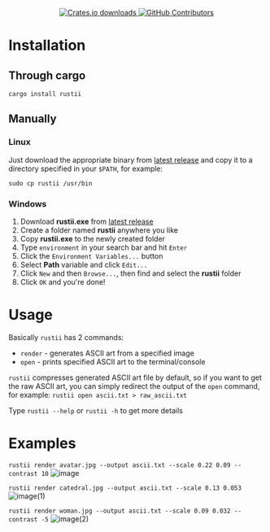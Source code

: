 <p align="center">
  <a href="https://crates.io/crates/rustii">
    <img alt="Crates.io downloads" src=https://img.shields.io/crates/d/rustii />
  </a>
  <a href="https://github.com/ndr3www/rustii/graphs/contributors">
      <img alt="GitHub Contributors" src="https://img.shields.io/github/contributors/ndr3www/rustii" />
  </a>
</p>

# Installation

## Through cargo
`cargo install rustii`

## Manually

### Linux
Just download the appropriate binary from [latest release](https://github.com/ndr3www/rustii/releases/latest) and copy it to a directory specified in your `$PATH`, for example:

`sudo cp rustii /usr/bin`

### Windows
1. Download **rustii.exe** from [latest release](https://github.com/ndr3www/rustii/releases/latest)
2. Create a folder named **rustii** anywhere you like
3. Copy **rustii.exe** to the newly created folder
4. Type `environment` in your search bar and hit `Enter`
5. Click the `Environment Variables...` button
6. Select **Path** variable and click `Edit...`
7. Click `New` and then `Browse...`, then find and select the **rustii** folder
8. Click `OK` and you're done!
# Usage
Basically `rustii` has 2 commands:
- `render` - generates ASCII art from a specified image
- `open` - prints specified ASCII art to the terminal/console

`rustii` compresses generated ASCII art file by default, so if you want to get the raw ASCII art, you can simply redirect the output of the `open` command, for example: `rustii open ascii.txt > raw_ascii.txt`

Type `rustii --help` or `rustii -h` to get more details

# Examples
`rustii render avatar.jpg --output ascii.txt --scale 0.22 0.09 --contrast 10`
![image](https://github.com/ndr3www/rustii/assets/164680506/75be086c-67c5-4e84-a3f3-3c65d4af80ec)

`rustii render catedral.jpg --output ascii.txt --scale 0.13 0.053`
![image(1)](https://github.com/ndr3www/rustii/assets/164680506/26d32faf-1748-4c36-b6f7-525d30b38fe2)

`rustii render woman.jpg --output ascii.txt --scale 0.09 0.032 --contrast -5`
![image(2)](https://github.com/ndr3www/rustii/assets/164680506/4c7d2e76-3536-4e92-9e4d-98cc1d1a502a)

